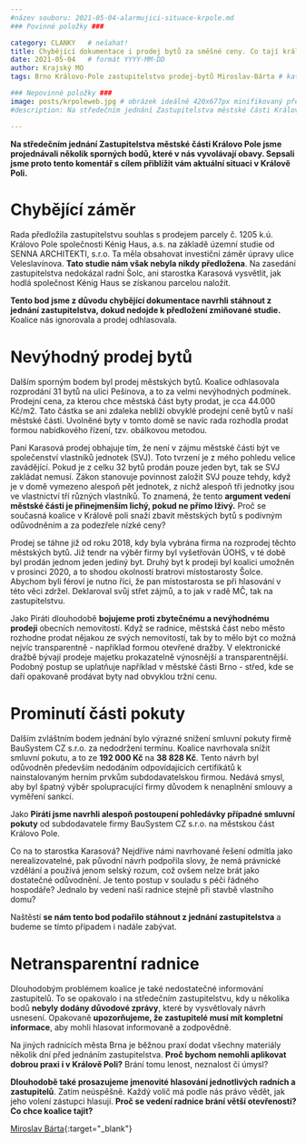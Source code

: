 ```yaml
---
#název souboru: 2021-05-04-alarmujici-situace-krpole.md
### Povinné položky ###

category: CLANKY   # nešahat!
title: Chybějící dokumentace i prodej bytů za směšné ceny. Co tají královopolská koalice?
date: 2021-05-04   # formát YYYY-MM-DD
author: Krajský MO
tags: Brno Královo-Pole zastupitelstvo prodej-bytů Miroslav-Bárta # kategorie odděleny mezerami, např. volby zemědělství životní-prostředí piráti (viz https://jihomoravsky.pirati.cz/tags/)

### Nepovinné položky ###
image: posts/krpoleweb.jpg # obrázek ideálně 420x677px minifikovaný přes https://tinypng.com/
#description: Na středečním jednání Zastupitelstva městské části Královo Pole jsme projednávali několik sporných bodů, které v nás vyvolávají obavy. Sepsali jsme proto  tento komentář s cílem přiblížit vám aktuální situaci v Králově Poli.

---
```

**Na středečním jednání Zastupitelstva městské části Královo Pole jsme projednávali několik sporných bodů, které v nás vyvolávají obavy. Sepsali jsme proto  tento komentář s cílem přiblížit vám aktuální situaci v Králově Poli.**

# **Chybějící záměr**

Rada předložila zastupitelstvu souhlas s prodejem parcely č. 1205 k.ú. Královo Pole společnosti Kénig Haus, a.s. na základě územní studie od SENNA ARCHITEKTI, s.r.o. Ta měla obsahovat investiční záměr úpravy ulice Veleslavínova. **Tato studie nám však nebyla nikdy předložena**. Na zasedání zastupitelstva nedokázal radní Šolc, ani starostka Karasová vysvětlit, jak hodlá společnost Kénig Haus se získanou parcelou naložit.

**Tento bod jsme z důvodu chybějící dokumentace navrhli stáhnout z jednání zastupitelstva, dokud nedojde k předložení zmiňované studie.** Koalice nás ignorovala a prodej odhlasovala.  

# **Nevýhodný prodej bytů**

Dalším sporným bodem byl prodej městských bytů. Koalice odhlasovala rozprodání 31 bytů na ulici Pešinova, a to za velmi nevýhodných podmínek. Prodejní cena, za kterou chce městská část byty prodat, je cca 44.000 Kč/m2. Tato částka se ani zdaleka neblíží obvyklé prodejní ceně bytů v naší městské části. Uvolněné byty v tomto domě se navíc rada rozhodla prodat formou nabídkového řízení, tzv. obálkovou metodou. 

Paní Karasová prodej obhajuje tím, že není v zájmu městské části být ve společenství vlastníků jednotek (SVJ). Toto tvrzení je z mého pohledu velice zavádějící. Pokud je z celku 32 bytů prodán pouze jeden byt, tak se SVJ zakládat nemusí. Zákon stanovuje povinnost založit SVJ pouze tehdy, když je v domě vymezeno alespoň pět jednotek, z nichž alespoň tři jednotky jsou ve vlastnictví tří různých vlastníků. To znamená, že tento **argument vedení městské části je přinejmenším lichý, pokud ne přímo lživý.** Proč se současná koalice v Králově poli snaží zbavit městských bytů s podivným odůvodněním a za podezřele nízké ceny?

Prodej se táhne již od roku 2018, kdy byla vybrána firma na rozprodej těchto městských bytů. Již tendr na výběr firmy byl vyšetřován ÚOHS, v té době byl prodán jednom jeden jediný byt. Druhý byt k prodeji byl koalici umožněn v prosinci 2020, a to shodou okolností bratrovi místostarosty Šolce. Abychom byli féroví je nutno říci, že pan místostarosta se při hlasování v této věci zdržel. Deklaroval svůj střet zájmů, a to jak v radě MČ, tak na zastupitelstvu. 

Jako Piráti dlouhodobě **bojujeme proti zbytečnému a nevýhodnému prodeji** obecních nemovitostí. Když se radnice, městská část nebo město rozhodne prodat nějakou ze svých nemovitostí, tak by to mělo být co možná nejvíc transparentně - například formou otevřené dražby. V elektronické dražbě bývají prodeje majetku prokazatelně výnosnější a transparentnější. Podobný postup se uplatňuje například v městské části Brno - střed, kde se daří opakovaně prodávat byty nad obvyklou tržní cenu. 


# **Prominutí části pokuty**

Dalším zvláštním bodem jednání bylo výrazné snížení smluvní pokuty firmě BauSystem CZ s.r.o. za nedodržení termínu. Koalice navrhovala snížit smluvní pokutu, a to ze **192 000 Kč** na **38 828 Kč**. Tento návrh byl odůvodněn především nedodáním odpovídajících certifikátů k nainstalovaným herním prvkům subdodavatelskou firmou. Nedává smysl, aby byl špatný výběr spolupracující firmy důvodem k nenaplnění smlouvy a vyměření sankcí. 

Jako **Piráti jsme navrhli alespoň postoupení pohledávky případné smluvní pokuty** od subdodavatele firmy BauSystem CZ s.r.o. na městskou část Královo Pole. 

Co na to starostka Karasová? Nejdříve námi navrhované řešení odmítla jako nerealizovatelné, pak původní návrh podpořila slovy, že nemá právnické vzdělání a používá jenom selský rozum, což ovšem nelze brát jako dostatečné odůvodnění. Je tento postup v souladu s péči řádného hospodáře? Jednalo by vedení naší radnice stejně při stavbě vlastního domu?

Naštěstí **se nám tento bod podařilo stáhnout z jednání zastupitelstva** a budeme se tímto případem i nadále zabývat.

# **Netransparentní radnice**

Dlouhodobým problémem koalice je také nedostatečné informování zastupitelů. To se opakovalo i na středečním zastupitelstvu, kdy u několika bodů **nebyly dodány důvodové zprávy**, které by vysvětlovaly návrh usnesení. Opakovaně **upozorňujeme, že zastupitelé musí mít kompletní informace**, aby mohli hlasovat informovaně a zodpovědně.

Na jiných radnicích města Brna je běžnou praxí dodat všechny materiály několik dní před jednáním zastupitelstva. **Proč bychom nemohli aplikovat dobrou praxi i v Králově Poli?** Brání tomu lenost, neznalost či úmysl? 

**Dlouhodobě také prosazujeme jmenovité hlasování jednotlivých radních a zastupitelů**. Zatím neúspěšně. Každý volič má podle nás právo vědět, jak jeho volení zástupci hlasují. **Proč se vedení radnice brání větší otevřenosti? Co chce koalice tajit?** 


[Miroslav Bárta](https://jihomoravsky.pirati.cz/lide/miroslav-barta/){:target="_blank"}
